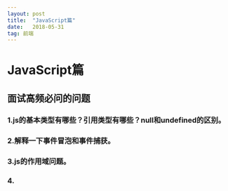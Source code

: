 ```yaml
---
layout: post
title:  "JavaScript篇"
date:   2018-05-31
tag: 前端
---
```


# JavaScript篇
面试高频必问的问题
------
### 1.js的基本类型有哪些？引用类型有哪些？null和undefined的区别。
### 2.解释一下事件冒泡和事件捕获。
### 3.js的作用域问题。
### 4.